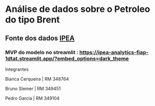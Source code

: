 # Análise de dados sobre o Petroleo do tipo Brent

## Fonte dos dados [IPEA](http://www.ipeadata.gov.br/ExibeSerie.aspx?module=m&serid=1650971490&oper=view)

### MVP do modelo no streamlit : https://ipea-analytics-fiap-1dtat.streamlit.app/?embed_options=dark_theme

Integrantes

Bianca Cerqueira | RM 348764

Bruno Slemer | RM 349451

Pedro Garcia | RM 349104
